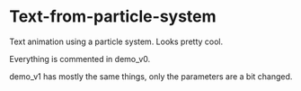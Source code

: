 # Text-from-particle-system
Text animation using a particle system. Looks pretty cool.

Everything is commented in demo_v0. 

demo_v1 has mostly the same things, only the parameters are a bit changed.
